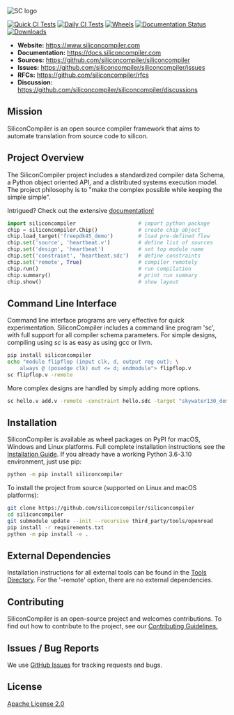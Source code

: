 
![SC logo](https://raw.githubusercontent.com/siliconcompiler/siliconcompiler/main/docs/_images/sc_logo_with_text.png)

[![Quick CI Tests](https://github.com/siliconcompiler/siliconcompiler/actions/workflows/on_push_tests.yml/badge.svg)](https://github.com/siliconcompiler/siliconcompiler/actions/workflows/on_push_tests.yml)
[![Daily CI Tests](https://github.com/siliconcompiler/siliconcompiler/actions/workflows/daily_tests.yml/badge.svg)](https://github.com/siliconcompiler/siliconcompiler/actions/workflows/daily_tests.yml)
[![Wheels](https://github.com/siliconcompiler/siliconcompiler/actions/workflows/wheels.yml/badge.svg?event=schedule)](https://github.com/siliconcompiler/siliconcompiler/actions/workflows/wheels.yml)
[![Documentation Status](https://readthedocs.org/projects/siliconcompiler/badge/?version=latest)](https://docs.siliconcompiler.com/en/latest/?badge=latest)
[![Downloads](https://static.pepy.tech/personalized-badge/siliconcompiler?period=total&units=international_system&left_color=grey&right_color=blue&left_text=Downloads)](https://pepy.tech/project/siliconcompiler)

- **Website:**  https://www.siliconcompiler.com
- **Documentation:**  https://docs.siliconcompiler.com
- **Sources:**  https://github.com/siliconcompiler/siliconcompiler
- **Issues:**  https://github.com/siliconcompiler/siliconcompiler/issues
- **RFCs:**  https://github.com/siliconcompiler/rfcs
- **Discussion:** https://github.com/siliconcompiler/siliconcompiler/discussions


## Mission

SiliconCompiler is an open source compiler framework that aims to automate
translation from source code to silicon.

## Project Overview

The SiliconCompiler project includes a standardized compiler data Schema, a Python
object oriented API, and a distributed systems execution model. The project
philosophy is to "make the complex possible while keeping the simple simple".

Intrigued? Check out the extensive [documentation!](https://docs.siliconcompiler.com)


```python
import siliconcompiler                    # import python package
chip = siliconcompiler.Chip()             # create chip object
chip.load_target('freepdk45_demo')        # load pre-defined flow
chip.set('source', 'heartbeat.v')         # define list of sources
chip.set('design', 'heartbeat')           # set top module name
chip.set('constraint', 'heartbeat.sdc')   # define constraints
chip.set('remote', True)                  # compiler remotely
chip.run()                                # run compilation
chip.summary()                            # print run summary
chip.show()                               # show layout
```

## Command Line Interface

Command line interface programs are very effective for quick experimentation.
SiliconCompiler includes a command line program 'sc',  with full support for all
compiler schema parameters. For simple designs, compiling using *sc* is as
easy as using gcc or llvm.

```bash
pip install siliconcompiler
echo "module flipflop (input clk, d, output reg out); \
	always @ (posedge clk) out <= d; endmodule"> flipflop.v
sc flipflop.v -remote
```
More complex designs are handled by simply adding more options.

```bash
sc hello.v add.v -remote -constraint hello.sdc -target "skywater130_demo"
```

## Installation

SiliconCompiler is available as wheel packages on PyPI for macOS, Windows and
Linux platforms. Full complete installation instructions see the
[Installation Guide](https://docs.siliconcompiler.com/en/latest/user_guide/installation.html).
If you already have a working Python 3.6-3.10 environment, just use pip:

```sh
python -m pip install siliconcompiler
```

To install the project from source (supported on Linux and macOS platforms):

```bash
git clone https://github.com/siliconcompiler/siliconcompiler
cd siliconcompiler
git submodule update --init --recursive third_party/tools/openroad
pip install -r requirements.txt
python -m pip install -e .
```

## External Dependencies

Installation instructions for all external tools can be found in the
[Tools Directory](https://docs.siliconcompiler.com/en/latest/reference_manual/tools.html).
For the '-remote' option, there are no external dependencies.

## Contributing

SiliconCompiler is an open-source project and welcomes contributions. To find out
how to contribute to the project, see our
[Contributing Guidelines.](./CONTRIBUTING.md)

## Issues / Bug Reports

We use [GitHub Issues](https://github.com/siliconcompiler/siliconcompiler/issues)
for tracking requests and bugs.

## License

[Apache License 2.0](LICENSE)
